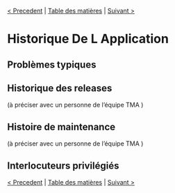 [< Precedent](./1300-normesEtConventions.md) | [Table des matières](./9999-toc.md) | [Suivant >](./1500-documentsReference.md)

# Historique De L Application

## Problèmes typiques

## Historique des releases
(à préciser  avec un personne de l’équipe  TMA )

## Histoire de maintenance
(à préciser  avec un personne de l’équipe TMA  )

## Interlocuteurs privilégiés  

[< Precedent](./1300-normesEtConventions.md) | [Table des matières](./9999-toc.md) | [Suivant >](./1500-documentsReference.md)
